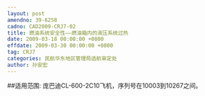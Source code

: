 ```yaml
---
layout: post
amendno: 39-6258
cadno: CAD2009-CRJ7-02
title: 燃油系统安全性——燃油箱内的液压系统过热
date: 2009-03-18 00:00:00 +0800
effdate: 2009-03-30 00:00:00 +0800
tag: CRJ7
categories: 民航华东地区管理局适航审定处
author: 孙安宏
---
```


##适用范围:
庞巴迪CL-600-2C10飞机，序列号在10003到10267之间。

